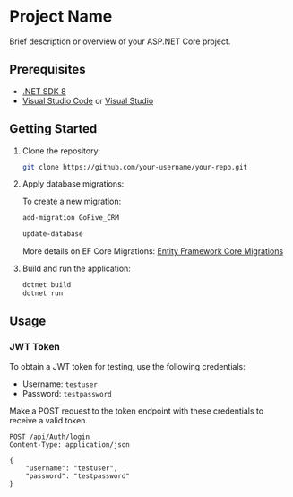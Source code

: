 # Project Name

Brief description or overview of your ASP.NET Core project.

## Prerequisites

- [.NET SDK 8](https://dotnet.microsoft.com/download)
- [Visual Studio Code](https://code.visualstudio.com/) or [Visual Studio](https://visualstudio.microsoft.com/)

## Getting Started

1. Clone the repository:

    ```bash
    git clone https://github.com/your-username/your-repo.git
    ``` 

2. Apply database migrations:

    To create a new migration:

    ```bash
    add-migration GoFive_CRM
    ```

    ```bash
    update-database
    ```
    More details on EF Core Migrations: [Entity Framework Core Migrations](https://docs.microsoft.com/en-us/ef/core/managing-schemas/migrations/?tabs=dotnet-core-cli)

4. Build and run the application:

    ```bash
    dotnet build
    dotnet run
    ```

## Usage

### JWT Token

To obtain a JWT token for testing, use the following credentials:

- Username: `testuser`
- Password: `testpassword`

Make a POST request to the token endpoint with these credentials to receive a valid token.

```http
POST /api/Auth/login
Content-Type: application/json

{
    "username": "testuser",
    "password": "testpassword"
}
